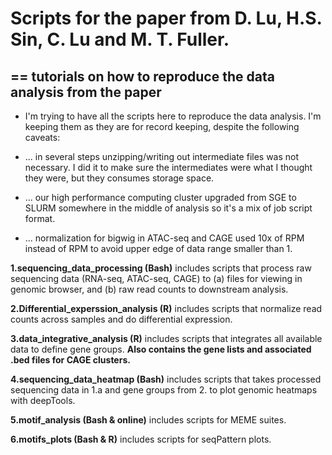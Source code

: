 # Scripts for the paper from D. Lu, H.S. Sin, C. Lu and M. T. Fuller.
## == tutorials on how to reproduce the data analysis from the paper

  - I'm trying to have all the scripts here to reproduce the data analysis. I'm keeping them as they are for record keeping, despite the following caveats:

  - ... in several steps unzipping/writing out intermediate files was not necessary. I did it to make sure the intermediates were what I thought they were, but they consumes storage space.
  
  - ... our high performance computing cluster upgraded from SGE to SLURM somewhere in the middle of analysis so it's a mix of job script format.  
  
  - ... normalization for bigwig in ATAC-seq and CAGE used 10x of RPM instead of RPM to avoid upper edge of data range smaller than 1.
  
**1.sequencing_data_processing (Bash)** includes scripts that process raw sequencing data (RNA-seq, ATAC-seq, CAGE) to (a) files for viewing in genomic browser, and (b) raw read counts to downstream analysis. 

**2.Differential_experssion_analysis (R)** includes scripts that normalize read counts across samples and do differential expression. 

**3.data_integrative_analysis (R)** includes scripts that integrates all available data to define gene groups. **Also contains the gene lists and associated .bed files for CAGE clusters.**

**4.sequencing_data_heatmap (Bash)** includes scripts that takes processed sequencing data in 1.a and gene groups from 2. to plot genomic heatmaps with deepTools.

**5.motif_analysis (Bash & online)** includes scripts for MEME suites. 

**6.motifs_plots (Bash & R)** includes scripts for seqPattern plots. 
